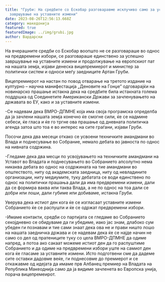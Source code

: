 ```yaml
---
title: "Груби: На средбите со Ескобар разговаравме исклучиво само за успешно
  завршување на уставните измени"
date: 2023-08-26T12:56:13.668Z
category: македонија
featured: true
featuredImage: ../img/grubi.jpg
author: Вардарски
---
```

<!--StartFragment-->

На вчерашните средби со Ескобар воопшто не се разговараше во однос на предвремени избори, се разговараше единствено за успешно завршување на уставните измени и продолжување на европскиот пат на нашата земја, изјави денеска вицепремиерот и министер за политички систем и односи меѓу заедниците Артан Груби.

Вицепремиерот на настан по повод отварање на третото издание на културно – научна манифестација „Деновите на Гонџе” одговарајќи на новинарско прашање истакна дека на средбите била истакната голема поддршка од Соединетите Американски Држави за зачленувањето на државата во ЕУ, како и за уставните измени.

\-Се надевам дека ВМРО-ДПМНЕ која има своја програмска определба да ја зачлени нашата земја конечно ќе смогне сили, ќе се надмине себеси, ќе гласа и ќе го тргне ова прашање од дневната политичка агенда затоа што тоа е во интерес на сите граѓани, изјави Груби.

Посочи дека два месеци откако се усвоени техничките амандмани во Влада и поднесување во Собрание, немало дебата во јавноста по однос на нивната содржина.

\-Гледаме дека два месци по усвојувањето на техничките амандмани на Уставот во Владата и поднесувањето во Собранието апсолутно нема никаква дебата во однос на содржината на тие амандмани во општеството, ниту од академската заедница, ниту од невладините организации, ниту медиумите, туку дебатата се води единствено по однос на политички прашања дали да има предвремени измени, дали да се формира ваква или таква Влада, а не по однос на тоа дали се добри или лоши, дали губиме или добиваме, истакна Груби.

Уверува дека истиот ден кога ќе се изгласаат уставните измени Собранието ќе се распушти и ќе се одржат предвремени избори.

\-Имаме контакти, средби со партијата се гледаме во Собранието секојдневно се обидуваме да ги убедиме, иако јас знам, длабоко сум убеден ги познавам и тие сами знаат дека ова не и прави ништо лошо на нашата заедничка држава и се надевам дека ќе се најде начин не само со дел од пратениците туку со цела ВМРО-ДПМНЕ да одиме напред, а потоа ако сакаат можеме истиот ден да го распуштиме Собранието и да одиме на предвремени избори уште на самиот ден кога ќе гласаме за уставните измени. Исто подготвени сме да дадеме сите оставки дадовме веќе, ги поднесовме до премиерот и се откажавме од идејата да имаме прв Албанец премиер на Владата на Република Макеоднија само да ја видиме зачленета во Европска унија, порача вицепремеирот.

<!--EndFragment-->